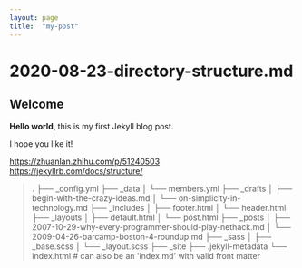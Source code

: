 ```yaml
---
layout: page
title:  "my-post"
---
```


# 2020-08-23-directory-structure.md

## Welcome

**Hello world**, this is my first Jekyll blog post.

I hope you like it!

https://zhuanlan.zhihu.com/p/51240503  
https://jekyllrb.com/docs/structure/  

> .
> ├── _config.yml
> ├── _data
> │   └── members.yml
> ├── _drafts
> │   ├── begin-with-the-crazy-ideas.md
> │   └── on-simplicity-in-technology.md
> ├── _includes
> │   ├── footer.html
> │   └── header.html
> ├── _layouts
> │   ├── default.html
> │   └── post.html
> ├── _posts
> │   ├── 2007-10-29-why-every-programmer-should-play-nethack.md
> │   └── 2009-04-26-barcamp-boston-4-roundup.md
> ├── _sass
> │   ├── _base.scss
> │   └── _layout.scss
> ├── _site
> ├── .jekyll-metadata
> └── index.html # can also be an 'index.md' with valid front matter
